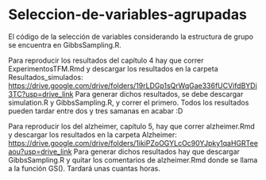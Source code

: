 # Seleccion-de-variables-agrupadas

El código de la selección de variables considerando la estructura de grupo se encuentra en GibbsSampling.R.

Para reproducir los resultados del capítulo 4 hay que correr ExperimentosTFM.Rmd y descargar los resultados en la carpeta Resultados_simulados:
https://drive.google.com/drive/folders/19rLDGp1sQrWqGae336fUCVifdBYDi3TC?usp=drive_link
Para generar dichos resultados, se debe descargar simulation.R y GibbsSampling.R, y correr el primero. 
Todos los resultados pueden tardar entre dos y tres samanas en acabar :D

Para reproducir los del alzheimer, capítulo 5, hay que correr alzheimer.Rmd y descargar los resultados en la carpeta Alzheimer: https://drive.google.com/drive/folders/1ikiPZoOGYLcOc90YJpky1qaHGRTeeaou?usp=drive_link
Para generar dichos resultados hay que descargar GibbsSampling.R y quitar los comentarios de alzheimer.Rmd donde se llama a la función GS(). Tardará unas cuantas horas.
